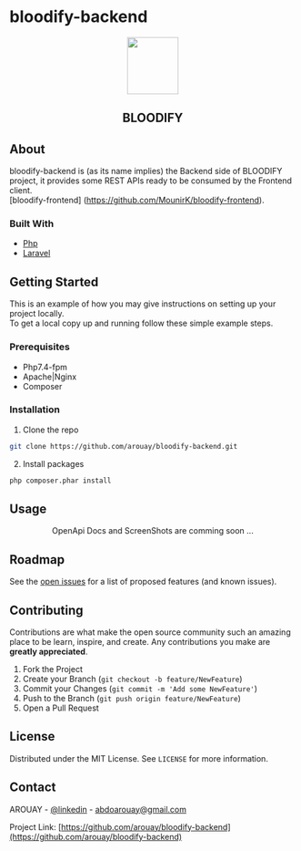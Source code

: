 # bloodify-backend

<p align="center"><a href="https://github.com/arouay/bloodify-backend" target="_blank"><img src="https://i.ibb.co/Pjjc2zx/iblood-logo.png" width="90" height="100"></a></p>
<h2 align="center">BLOODIFY</h2>

## About

bloodify-backend is (as its name implies) the Backend side of BLOODIFY project, it provides some REST APIs ready to be consumed by the Frontend client.<br/>
[bloodify-frontend] (https://github.com/MounirK/bloodify-frontend).

### Built With

* [Php](https://www.php.net)
* [Laravel](https://laravel.com)

## Getting Started

This is an example of how you may give instructions on setting up your project locally.<br/>
To get a local copy up and running follow these simple example steps.

### Prerequisites

* Php7.4-fpm
* Apache|Nginx
* Composer

### Installation

1. Clone the repo
```sh
git clone https://github.com/arouay/bloodify-backend.git
```
2. Install packages
```sh
php composer.phar install
```
## Usage
<p align="center"> OpenApi Docs and ScreenShots are comming soon ... </p>

## Roadmap

See the [open issues](https://github.com/arouay/bloodify-backend/issues) for a list of proposed features (and known issues).

## Contributing

Contributions are what make the open source community such an amazing place to be learn, inspire, and create. Any contributions you make are **greatly appreciated**.

1. Fork the Project
2. Create your Branch (`git checkout -b feature/NewFeature`)
3. Commit your Changes (`git commit -m 'Add some NewFeature'`)
4. Push to the Branch (`git push origin feature/NewFeature`)
5. Open a Pull Request

## License

Distributed under the MIT License. See `LICENSE` for more information.

<!-- CONTACT -->
## Contact

AROUAY - [@linkedin](https://www.linkedin.com/in/abdelalim-arouay-4a2b79150) - abdoarouay@gmail.com

Project Link: [https://github.com/arouay/bloodify-backend](https://github.com/arouay/bloodify-backend)
